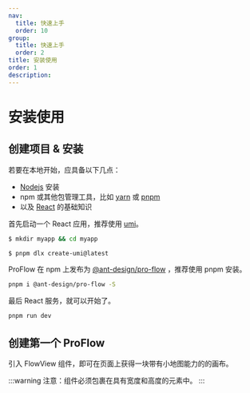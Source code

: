 ```yaml
---
nav:
  title: 快速上手
  order: 10
group:
  title: 快速上手
  order: 2
title: 安装使用
order: 1
description:
---
```


# 安装使用

## 创建项目 & 安装

若要在本地开始，应具备以下几点：

- [Nodejs](https://nodejs.org/en) 安装
- npm 或其他包管理工具，比如 [yarn](https://yarnpkg.com/) 或 [pnpm](https://pnpm.io/)
- 以及 [React](https://reactjs.org/) 的基础知识

首先启动一个 React 应用，推荐使用 [umi](https://umijs.org/docs/guides/getting-started)。

```bash
$ mkdir myapp && cd myapp

$ pnpm dlx create-umi@latest
```

ProFlow 在 npm 上发布为 [@ant-design/pro-flow](https://www.npmjs.com/package/@ant-design/pro-flow) ，推荐使用 pnpm 安装。

```bash
pnpm i @ant-design/pro-flow -S
```

最后 React 服务，就可以开始了。

```bash
pnpm run dev
```

## 创建第一个 ProFlow

引入 FlowView 组件，即可在页面上获得一块带有小地图能力的的画布。

<code src='./demos/quickUse/input.tsx'></code>

:::warning
注意：组件必须包裹在具有宽度和高度的元素中。
:::
